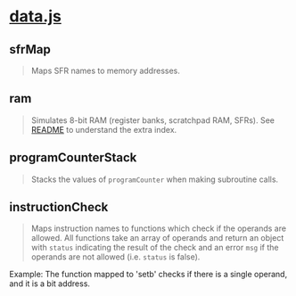 # [data.js](../../src/lib/data.js)

## sfrMap
> Maps SFR names to memory addresses.

## ram
> Simulates 8-bit RAM (register banks, scratchpad RAM, SFRs).
See [README](../README.md) to understand the extra index.

## programCounterStack
> Stacks the values of `programCounter` when making subroutine calls.

## instructionCheck
> Maps instruction names to functions which check if the operands are allowed.
All functions take an array of operands and return an object with `status` indicating the result of the check and an error `msg` if the operands are not allowed (i.e. `status` is false).

Example: The function mapped to 'setb' checks if there is a single operand, and it is a bit address.